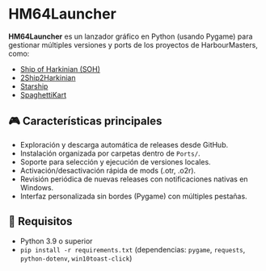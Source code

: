 # HM64Launcher

**HM64Launcher** es un lanzador gráfico en Python (usando Pygame) para gestionar múltiples versiones y ports de los proyectos de HarbourMasters, como:

- [Ship of Harkinian (SOH)](https://github.com/HarbourMasters/Shipwright)
- [2Ship2Harkinian](https://github.com/HarbourMasters/2ship2harkinian)
- [Starship](https://github.com/HarbourMasters/Starship)
- [SpaghettiKart](https://github.com/HarbourMasters/SpaghettiKart)

## 🎮 Características principales

- Exploración y descarga automática de releases desde GitHub.
- Instalación organizada por carpetas dentro de `Ports/`.
- Soporte para selección y ejecución de versiones locales.
- Activación/desactivación rápida de mods (.otr, .o2r).
- Revisión periódica de nuevas releases con notificaciones nativas en Windows.
- Interfaz personalizada sin bordes (Pygame) con múltiples pestañas.

## 🧰 Requisitos

- Python 3.9 o superior
- `pip install -r requirements.txt` (dependencias: `pygame`, `requests`, `python-dotenv`, `win10toast-click`)



